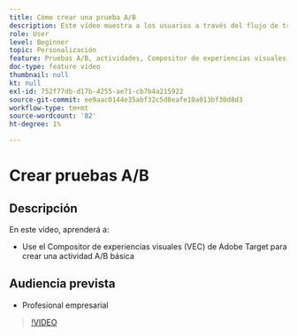```yaml
---
title: Cómo crear una prueba A/B
description: Este vídeo muestra a los usuarios a través del flujo de trabajo clave para crear actividades A/B en Adobe Target. Vea este vídeo para aprender a crear una actividad A/B básica con el Compositor de experiencias visuales (VEC).
role: User
level: Beginner
topic: Personalización
feature: Pruebas A/B, actividades, Compositor de experiencias visuales (VEC)
doc-type: feature video
thumbnail: null
kt: null
exl-id: 752f77db-d17b-4255-ae71-cb7b4a215922
source-git-commit: ee9aac0144e35abf32c5d8eafe10a013bf30d8d3
workflow-type: tm+mt
source-wordcount: '82'
ht-degree: 1%

---
```


# Crear pruebas A/B

## Descripción

En este vídeo, aprenderá a:

* Use el Compositor de experiencias visuales (VEC) de Adobe Target para crear una actividad A/B básica

## Audiencia prevista

* Profesional empresarial

>[!VIDEO](https://video.tv.adobe.com/v/17391/?quality=12)
